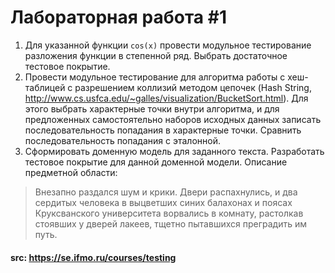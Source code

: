 
# Лабораторная работа #1

 1. Для указанной функции `cos(x)` провести модульное тестирование разложения функции в степенной ряд. Выбрать достаточное тестовое покрытие.
 2. Провести модульное тестирование для алгоритма работы c хеш-таблицей с разрешением коллизий методом цепочек (Hash String, http://www.cs.usfca.edu/~galles/visualization/BucketSort.html). Для этого выбрать характерные точки внутри алгоритма, и для предложенных самостоятельно наборов исходных данных записать последовательность попадания в характерные точки. Сравнить последовательность попадания с эталонной.
 3. Сформировать доменную модель для заданного текста.  Разработать тестовое покрытие для данной доменной модели. Описание предметной области:
   
   > Внезапно раздался шум и крики. Двери распахнулись, и два сердитых человека в выцветших синих балахонах и поясах Круксванского университета ворвались в комнату, растолкав стоявших у дверей лакеев, тщетно пытавшихся преградить им путь. 

#### src: https://se.ifmo.ru/courses/testing